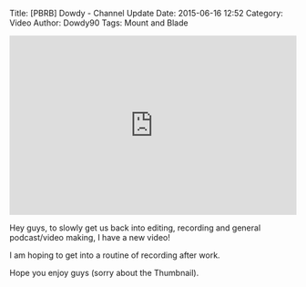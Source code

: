 Title: [PBRB] Dowdy - Channel Update
Date: 2015-06-16 12:52
Category: Video
Author: Dowdy90
Tags: Mount and Blade

<iframe width="100%" max-width:"745" height="315" src="https://www.youtube.com/embed/TOezKSF8vC0" frameborder="0" allowfullscreen></iframe>


Hey guys, to slowly get us back into editing, recording and general podcast/video making, I have a new video!

I am hoping to get into a routine of recording after work.

Hope you enjoy guys (sorry about the Thumbnail).
